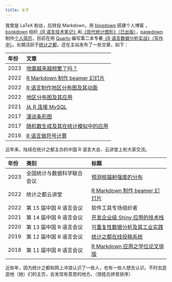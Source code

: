 ```yaml
---
title: 关于
---
```


我曾是 <span class="latex">L<span>a</span>T<span>e</span>X</span> 粉丝，后转投 Markdown，用 [blogdown](https://github.com/rstudio/blogdown) 搭建个人博客 ，[bookdown](https://github.com/rstudio/bookdown) 组织[《R 语言技术笔记》](https://github.com/XiangyunHuang/notesdown)和[《现代统计图形》（已出版）](https://github.com/XiangyunHuang/msg)，[pagedown](https://github.com/rstudio/pagedown) 制作[个人简历](/vitae/2022-hxy-cv.pdf)，目前在用 [Quarto](https://quarto.org/) 编写第二本专著[《R 语言数据分析实战》（写作中）](https://github.com/XiangyunHuang/data-analysis-in-action)。长期活跃于[统计之都](https://cosx.org/)，还在主站发布了一些文章，如下：

| 年份 | 文章                                                                                   |
|:---------|:------------------------------------------------------|
| 2023 | [地震越来越频繁了吗？](https://cosx.org/2023/02/earthquake/)                           |
| 2022 | [R Markdown 制作 beamer 幻灯片](https://cosx.org/2022/08/beamer-not-down/)             |
| 2022 | [R 语言制作地区分布图及其动画](https://cosx.org/2022/07/choropleth-map-animation/)     |
| 2022 | [地区分布图及其应用](https://cosx.org/2022/05/choropleth-map/)                         |
| 2021 | [从 R 连接 MySQL](https://cosx.org/2020/06/connect-mysql-from-r/)                      |
| 2017 | [漫谈条形图](https://cosx.org/2017/10/discussion-about-bar-graph/)                     |
| 2017 | [随机数生成及其在统计模拟中的应用](https://cosx.org/2017/05/random-number-generation/) |
| 2016 | [R 语言做符号计算](https://cosx.org/2016/07/r-symbol-calculate)                        |

近年来，陆续在统计之都主办的中国 R 语言大会、云讲堂上和大家交流。

| 年份 | 类别                       | 标题                                                                                       |
|:----------|:------------------------|:--------------------------------|
| 2023 | 全国统计与数据科学联合会议 | [预测核辐射强度的分布](/slide/2023/rongelap-prediction.html#/title-slide)                  |
| 2022 | 统计之都云讲堂             | [R Markdown 制作 beamer 幻灯片](https://www.bilibili.com/video/BV1GP411j7pJ/)              |
| 2022 | 第 15 届中国 R 语言会议    | 软件工具专场组织者                                                                         |
| 2021 | 第 14 届中国 R 语言会议    | [开发企业级 Shiny 应用的技术栈](https://www.bilibili.com/video/BV1FY411s7iv/)              |
| 2020 | 第 13 届中国 R 语言会议    | [可重复性数据分析及其工业实践](https://www.bilibili.com/video/BV1Vp4y1B7N1/)               |
| 2019 | 第 12 届中国 R 语言会议    | [统计之都在线投稿系统](https://wp-contents.netlify.com/talks/2019-chinar12th-cos-blogdown) |
| 2018 | 第 11 届中国 R 语言会议    | [R Markdown 应用之学位论文排版](https://wp-contents.netlify.com/talks/chinar11th.pdf)      |

近些年，因为统计之都和网上冲浪认识了一些人，也有一些人想去认识。不时去逛逛他（她）们的主页，会发现有意思的地方。（按姓氏拼音排序）

<!--
-   [成超](https://fenguoerbian.netlify.app/) R 语言、生物、并行计算
-   [楚新元](https://cxy.rbind.io/) R 语言、经济
-   [陈丽云](https://www.loyhome.com/) 经济、思考力
-   [陈诗](https://www.macin.org/) 生活
-   [邓东升](https://ddswhu.me/) LaTeX
-   [付永超](https://s0521.github.io/) R 语言、生物
-   [范叶亮](https://leovan.me/) R 语言
-   [古杰娜](https://www.jienamclellan.com/) Shiny
-   [高策](http://gaocegege.com/Blog/) 计算机、可视化
-   [郝鸿涛](https://hongtaoh.com/) 计算机、可视化
-   [黄晨成](https://liam.page/) LaTeX
-   [刘思喆](https://bjt.name/) R 语言、数据挖掘
-   [Jin Li](https://jinli.link/) Julia
-   [林荟](https://linhui.org/) R 语言
-   [邱怡轩](https://statr.me/) R 语言、统计计算、统计之都
-   [任坤](https://renkun.me/) R 语言、对冲基金
-   [苏玮](https://swsoyee.vercel.app/) 前端
-   [宋骁](https://xsong.ltd/) SQL
-   [谭显英](https://shrektan.com/) R 语言、量化金融
-   [吴诗涛](https://shitao.netlify.app/) R 语言
-   [夏骁凯](https://xiaokai.me/) 心理学、医生
-   [肖楠](https://nanx.me/) R 语言、生物
-   [谢益辉](https://yihui.org/) R 语言、统计之都
-   [袁凡](https://yuanfan.rbind.io/) R 语言、阿木狗
-   [于淼](https://yufree.cn/) R 语言、环境、思考力
-   [叶寻](https://cyrusyip.org/en/) Linux
-   [叶飞](https://blog.yfei.page/) 数学、Maple
-   [颜林林](https://yanlinlin.cn/) 生物
-   [张沥今](https://lijinzhang.com/) R 语言、心理学
-   [张列弛](https://www.liechi.org/) 生物、思考力
-   [张驰原](https://pluskid.org/) 美术、计算机
-   [张铜川](https://tc.rbind.io/) R 语言、生物
-   [张丹](http://fens.me/) R 语言
-   [赵妤婕](https://sites.google.com/view/yujie-zhao) R 语言、生物
-   [赵鹏](https://connect.xjtlu.edu.cn/user/pengzhao/zhcn) R 语言、环境
-->

